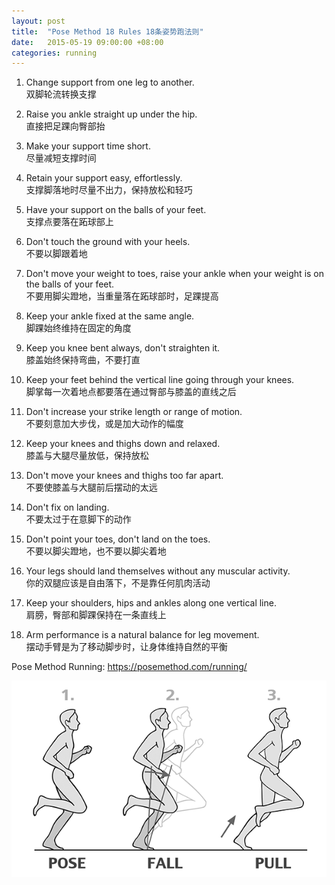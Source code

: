 ```yaml
---
layout: post
title:  "Pose Method 18 Rules 18条姿势跑法则"
date:   2015-05-19 09:00:00 +08:00
categories: running
---
```

1.  Change support from one leg to another.  
    双脚轮流转换支撑

2.  Raise you ankle straight up under the hip.  
    直接把足踝向臀部抬

3.  Make your support time short.  
    尽量减短支撑时间

4.  Retain your support easy, effortlessly.  
    支撑脚落地时尽量不出力，保持放松和轻巧

5.  Have your support on the balls of your feet.  
    支撑点要落在跖球部上

6.  Don't touch the ground with your heels.  
    不要以脚跟着地

7.  Don't move your weight to toes, raise your ankle when your weight is on the balls of your feet.  
    不要用脚尖蹬地，当重量落在跖球部时，足踝提高

8.  Keep your ankle fixed at the same angle.  
    脚踝始终维持在固定的角度

9.  Keep you knee bent always, don't straighten it.  
    膝盖始终保持弯曲，不要打直

10.  Keep your feet behind the vertical line going through your knees.  
    脚掌每一次着地点都要落在通过臀部与膝盖的直线之后

11.  Don't increase your strike length or range of motion.  
    不要刻意加大步伐，或是加大动作的幅度

12.  Keep your knees and thighs down and relaxed.  
    膝盖与大腿尽量放低，保持放松

13.  Don't move your knees and thighs too far apart.  
    不要使膝盖与大腿前后摆动的太远

14.  Don't fix on landing.  
    不要太过于在意脚下的动作

15.  Don't point your toes, don't land on the toes.  
    不要以脚尖蹬地，也不要以脚尖着地

16.  Your legs should land themselves without any muscular activity.  
    你的双腿应该是自由落下，不是靠任何肌肉活动

17.  Keep your shoulders, hips and ankles along one vertical line.  
    肩膀，臀部和脚踝保持在一条直线上

18.  Arm performance is a natural balance for leg movement.  
    摆动手臂是为了移动脚步时，让身体维持自然的平衡

Pose Method Running: <https://posemethod.com/running/>

![pose-fall-pull](/assets/pose-fall-pull.gif)
